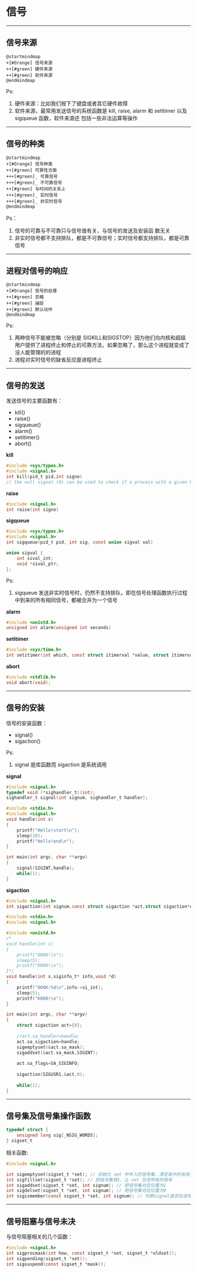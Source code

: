 # 信号
***
## 信号来源

```puml
@startmindmap
+[#Orange] 信号来源
++[#green] 硬件来源
++[#green] 软件来源
@endmindmap
```

Ps:
1. 硬件来源：比如我们按下了键盘或者其它硬件故障
2. 软件来源，最常用发送信号的系统函数是 kill, raise, alarm 和 setitimer 以及 sigqueue 函数，软件来源还
  包括一些非法运算等操作
***
## 信号的种类

```puml
@startmindmap
+[#Orange] 信号种类
++[#green] 可靠性方面
+++[#green]_ 可靠信号
+++[#green]_ 不可靠信号
++[#green] 与时间的关系上
+++[#green]_ 实时信号
+++[#green]_ 非实时信号
@endmindmap
```
Ps：
1. 信号的可靠与不可靠只与信号值有关，与信号的发送及安装函
  数无关
2. 非实时信号都不支持排队，都是不可靠信号；实时信号都支持排队，都是可靠信号
***

## 进程对信号的响应

```puml
@startmindmap
+[#Orange] 信号的处理
++[#green] 忽略
++[#green] 捕捉
++[#green] 默认动作
@endmindmap
```
Ps:
1. 两种信号不能被忽略（分别是 SIGKILL和SIGSTOP）因为他们向内核和超级用户提供了进程终止和停止的可靠方法，如果忽略了，那么这个进程就变成了没人能管理的的进程
2. 进程对实时信号的缺省反应是进程终止
***

## 信号的发送
发送信号的主要函数有： 
- kill()
- raise()
- sigqueue()
- alarm()
- setitimer()
- abort()

**kill**
```c
#include <sys/types.h>
#include <signal.h>
int kill(pid_t pid,int signo)
// the null signal (0) can be used to check if a process with a given PID exists.
```

**raise**
```c
#include <signal.h>
int raise(int signo)
```

**sigqueue**
```c
#include <sys/types.h>
#include <signal.h>
int sigqueue(pid_t pid, int sig, const union sigval val)
```

```c
union sigval {
    int sival_int;
    void *sival_ptr;
};
```

Ps:
1. sigqueue 发送非实时信号时，仍然不支持排队，即在信号处理函数执行过程中到来的所有相同信号，都被合并为一个信号

**alarm**
```c
#include <unistd.h>
unsigned int alarm(unsigned int seconds)
```

**setitimer**
```c
#include <sys/time.h>
int setitimer(int which, const struct itimerval *value, struct itimerval*ovalue));
```

**abort**
```c
#include <stdlib.h>
void abort(void);
```

***
## 信号的安装

信号的安装函数：
- signal()
- sigaction()

Ps:
1. signal 是库函数而 sigaction 是系统调用

**signal**
```c
#include <signal.h>
typedef void (*sighandler_t)(int);
sighandler_t signal(int signum, sighandler_t handler);
```
```c
#include <stdio.h>
#include <signal.h>
void handle(int s)
{
	printf("Hello!start\n");
	sleep(10);
	printf("Hello!end\n");
}

int main(int argc, char **argv)
{
	signal(SIGINT,handle);
	while(1);
}
```

**sigaction**
```c
#include <signal.h>
int sigaction(int signum,const struct sigaction *act,struct sigaction*oldact));
```
```c
#include <stdio.h>
#include <signal.h>

#include <unistd.h>
/*
void handle(int s)
{
	printf("OOOK!\n");
	sleep(5);
	printf("K000!\n");
}*/
void handle(int s,siginfo_t* info,void *d)
{
	printf("OOOK:%d\n",info->si_int);
	sleep(5);
	printf("K000!\n");
}

int main(int argc, char **argv)
{
	struct sigaction act={0};
		
	//act.sa_handler=handle;
	act.sa_sigaction=handle;
	sigemptyset(&act.sa_mask);
	sigaddset(&act.sa_mask,SIGINT);
	
	act.sa_flags=SA_SIGINFO;
	
	sigaction(SIGUSR1,&act,0);
	
	while(1);
}
```
***
## 信号集及信号集操作函数

```c
typedef struct {
    unsigned long sig[_NSIG_WORDS];
} sigset_t
```

相关函数:
```c
#include <signal.h>

int sigemptyset(sigset_t *set); // 初始化 set 中传入的信号集，清空其中所有信号
int sigfillset(sigset_t *set); // 把信号集填1，让 set 包含所有的信号
int sigaddset(sigset_t *set, int signum); // 把信号集对应位置为1
int sigdelset(sigset_t *set, int signum); // 把信号集对应位置为0
int sigismember(const sigset_t *set, int signum); // 判断signal是否在信号集
```
***
## 信号阻塞与信号未决

与信号阻塞相关的几个函数：
```c
#include <signal.h>
int sigprocmask(int how, const sigset_t *set, sigset_t *oldset));
int sigpending(sigset_t *set));
int sigsuspend(const sigset_t *mask));
```

